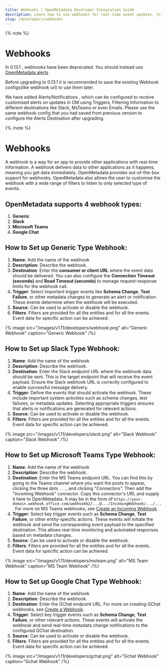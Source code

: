 ```yaml
---
title: Webhooks | OpenMetadata Developer Integration Guide
description: Learn how to use webhooks for real-time event updates, triggers, and third-party integrations.
slug: /developers/webhooks
---
```


{% note %}

# Webhooks

In 0.13.1 , webhooks have been deprecated. You should instead use [OpenMetadata alerts](/how-to-guides/admin-guide/alerts)

Before upgrading to 0.13.1 it is recommended to save the existing Webhook configs(like webhook url) to use them later.

We have added Alerts/Notifications , which can be configured to receive customised alerts on updates in OM using Triggers, Filtering Information to different destinations like Slack, MsTeams or even Emails.
Please use the same webhook config that you had saved from previous version to configure the Alerts Destination after upgrading.

{% /note %}

# Webhooks

A webhook is a way for an app to provide other applications with real-time information.
A webhook delivers data to other applications as it happens, meaning you get data immediately.
OpenMetadata provides out-of-the-box support for webhooks.
OpenMetadata also allows the user to customise the webhook with a wide range of filters to listen to only selected type of events.


## OpenMetadata supports 4 webhook types:
1. **Generic**
2. **Slack**
3. **Microsoft Teams**
4. **Google Chat**

## How to Set up Generic Type Webhook:
1. **Name**: Add the name of the webhook
2. **Description**: Describe the webhook.
3. **Destination**: Enter the **consumer or client URL** where the event data should be delivered. You can also configure the **Connection Timeout (seconds)** and **Read Timeout (seconds)** to manage request-response limits for the webhook call.
4. **Trigger**: Select important trigger events like **Schema Change**, **Test Failure**, or other metadata changes to generate an alert or notification. These events determine when the webhook will be executed.
5. **Source**: Can be used to activate or disable the webhook.
6. **Filters**: Filters are provided for all the entities and for all the events.
   Event data for specific action can be achieved.

{% image
src="/images/v1.11/developers/webhook.png"
alt="Generic Webhook"
caption="Generic Webhook"
/%}

## How to Set up Slack Type Webhook:
1. **Name**: Add the name of the webhook
2. **Description**: Describe the webhook.
3. **Destination**: Enter the Slack endpoint URL where the webhook data should be sent. This is the target endpoint that will receive the event payload. Ensure the Slack webhook URL is correctly configured to enable successful message delivery.
4. **Trigger**: Define the events that should activate the webhook. These include important system activities such as schema changes, test failures, or metadata updates. Selecting appropriate triggers ensures that alerts or notifications are generated for relevant actions.
5. **Source**: Can be used to activate or disable the webhook.
6. **Filters**: Filters are provided for all the entities and for all the events.
   Event data for specific action can be achieved.


{% image
src="/images/v1.11/developers/slack.png"
alt="Slack Webhook"
caption="Slack Webhook"
/%}

## How to Set up Microsoft Teams Type Webhook:
1. **Name**: Add the name of the webhook
2. **Description**: Describe the webhook.
3. **Destination**: Enter the MS Teams endpoint URL.  You can find this by going to the Teams channel where you want the posts to appear, clicking the three dots `...`, and clicking "Connectors".  Then add the "Incoming Webhook" connector.  Copy this connector's URL and supply it here to OpenMetadata.  It may be in the form of `https://your-domain.webhook.office.com/webhookb2/...@.../IncomingWebhook/.../...`.  For more on MS Teams webhooks, see [Create an Incoming Webhook](https://learn.microsoft.com/en-us/microsoftteams/platform/webhooks-and-connectors/how-to/add-incoming-webhook).
4. **Trigger**: Select key trigger events such as **Schema Change**, **Test Failure**, or other entity-specific actions. These events will initiate the webhook and send the corresponding event payload to the specified destination. This allows real-time monitoring and automated responses based on metadata changes.
5. **Source**: Can be used to activate or disable the webhook.
6. **Filters**: Filters are provided for all the entities and for all the events.
   Event data for specific action can be achieved.

{% image
src="/images/v1.11/developers/msteam.png"
alt="MS Team Webhook"
caption="MS Team Webhook"
/%} 

## How to Set up Google Chat Type Webhook:
1. **Name**: Add the name of the webhook
2. **Description**: Describe the webhook.
3. **Destination**: Enter the GChat endpoint URL.  For more on creating GChat webhooks, see [Create a Webhook](https://developers.google.com/chat/how-tos/webhooks#create_a_webhook).
4. **Trigger**: Select key trigger events such as **Schema Change**, **Test Failure**, or other relevant actions. These events will activate the webhook and send real-time metadata change notifications to the configured GChat destination.
5. **Source**: Can be used to activate or disable the webhook.
6. **Filters**: Filters are provided for all the entities and for all the events.
   Event data for specific action can be achieved.

{% image
src="/images/v1.11/developers/gchat.png"
alt="Gchat Webhook"
caption="Gchat Webhook"
/%} 
